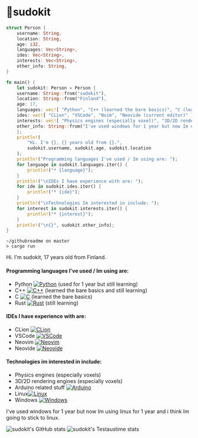 # 👋sudokit

```rust
struct Person {
    username: String,
    location: String,
    age: i32,
    languages: Vec<String>,
    ides: Vec<String>,
    interests: Vec<String>,
    other_info: String,
}

fn main() {
    let sudokit: Person = Person {
	username: String::from("sudokit"),
	location: String::from("Finland"),
	age: 17,
	languages: vec![ "Python", "C++ (learned the bare basics)", "C (learned the bare basics)", "Rust (still learning)" ].iter().map(|&s| s.into()).collect(),
	ides: vec![ "CLion", "VSCode", "Nvim", "Neovide (current editor)" ].iter().map(|&s| s.into()).collect(),
	interests: vec![ "Physics engines (especially voxel)", "3D/2D rendering engines (especially voxel)", "Arduino related stuff", "Linux", "Windows" ].iter().map(|&s| s.into()).collect(),
	other_info: String::from("I've used windows for 1 year but now Im using linux for 1 year and i think Im going to stick to using linux."),
    };
    println!(
        "Hi. I'm {}, {} years old from {}.",
        sudokit.username, sudokit.age, sudokit.location
    );
    println!("Programming languages I've used / Im using are: ");
    for language in sudokit.languages.iter() {
        println!("* {language}");
    }
    println!("\nIDEs I have experience with are: ");
    for ide in sudokit.ides.iter() {
        println!("* {ide}");
    }
    println!("\nTechnologies Im interested in include: ");
    for interest in sudokit.interests.iter() {
        println!("* {interest}");
    }
    println!("\n{}", sudokit.other_info);
}

```
```
~/githubreadme on master 
> cargo run
```

Hi. I'm sudokit, 17 years old from Finland. <br>
#### Programming languages I've used / Im using are:
* Python [![Python](https://img.shields.io/badge/Python-yellow?style=flat-square&logo=Python)](https://www.python.org/) (used for 1 year but still learning)
* C++ [![C++](https://img.shields.io/badge/C++-blue?style=flat-square&logo=C++)](https://isocpp.org/) (learned the bare basics and still learning)
* C [![C](https://img.shields.io/badge/C-gray?style=flat-square&logo=C)](https://en.wikipedia.org/wiki/C_(programming_language)) (learned the bare basics)
* Rust [![Rust](https://img.shields.io/badge/Rust-red?style=flat-square&logo=rust)](https://www.rust-lang.org/) (still learning)

#### IDEs I have experience with are: 
* CLion [![CLion](https://img.shields.io/badge/CLion-aqua?style=flat-square&logo=JetBrains)](https://www.jetbrains.com/clion/)
* VSCode [![VSCode](https://img.shields.io/badge/VSCode-blue?style=flat-square&logo=Microsoft)](https://code.visualstudio.com/)
* Neovim [![Neovim](https://img.shields.io/badge/Neovim-brightgreen?style=flat-square&logo=Neovim)](https://neovim.io/)
* Neovide [![Neovide](https://img.shields.io/badge/Neovide-brightgreen?style=flat-square&logo=Neovim)](https://neovide.dev/)

#### Technologies im interested in include: 
* Physics engines (especially voxels)
* 3D/2D rendering engines (especially voxels)
* Arduino related stuff [![Arduino](https://img.shields.io/badge/Arduino-blue?style=flat-square&logo=Arduino)](https://www.arduino.cc/)
* Linux[![Linux](https://img.shields.io/badge/Linux-black?style=flat-square&logo=Linux)](https://www.linux.org/)
* Windows [![Windows](https://img.shields.io/badge/Windows-blue?style=flat-square&logo=Windows)](https://www.microsoft.com/en-us/windows) 

I've used windows for 1 year but now Im using linux for 1 year and i think Im going to stick to linux.


![sudokit's GitHub stats](https://github-readme-stats.vercel.app/api?username=sudokit&show_icons=true&theme=tokyonight)
![sudokit's Testaustime stats](https://github-readme-testaustime.vercel.app/api/testaustime?username=sudokit&show_icons=true&range=5&langs_count=5&theme=tokyonight)
